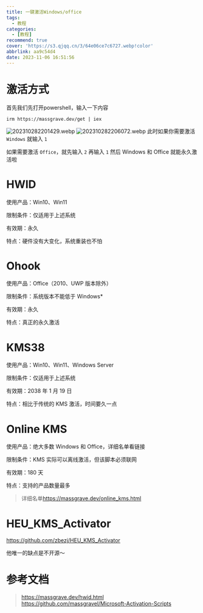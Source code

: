 ```yaml
---
title: 一键激活Windows/office
tags:
  - 教程
categories:
  - [教程]
recommend: true
cover: 'https://s3.qjqq.cn/3/64e06ce7c6727.webp!color'
abbrlink: aa9c54d4
date: 2023-11-06 16:51:56
---
```

# 激活方式
首先我们先打开powershell，输入一下内容
```CODE
irm https://massgrave.dev/get | iex
```
![202310282201429.webp](https://s3.qjqq.cn/3/6546467868cf1.webp!color)
![202310282206072.webp](https://s3.qjqq.cn/3/654646cf7366e.webp!color)
此时如果你需要激活 ```Windows``` 就输入 ```1```

如果需要激活 ```Office```，就先输入 ```2``` 再输入 ```1```
然后 Windows 和 Office 就能永久激活啦
# HWID
使用产品：Win10、Win11

限制条件：仅适用于上述系统

有效期：永久

特点：硬件没有大变化，系统重装也不怕

# Ohook
使用产品：Office（2010、UWP 版本除外）

限制条件：系统版本不能低于 Windows*

有效期：永久

特点：真正的永久激活

# KMS38
使用产品：Win10、Win11、Windows Server

限制条件：仅适用于上述系统

有效期：2038 年 1 月 19 日

特点：相比于传统的 KMS 激活，时间要久一点

# Online KMS
使用产品：绝大多数 Windows 和 Office，详细名单看链接

限制条件：KMS 实际可以离线激活，但该脚本必须联网

有效期：180 天

特点：支持的产品数量最多
> 详细名单<u>https://massgrave.dev/online_kms.html</u>

# HEU_KMS_Activator
<u>https://github.com/zbezj/HEU_KMS_Activator</u>

他唯一的缺点是不开源～
# 参考文档
> https://massgrave.dev/hwid.html
> https://github.com/massgravel/Microsoft-Activation-Scripts